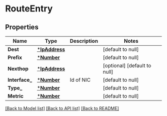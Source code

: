 # RouteEntry

## Properties
Name | Type | Description | Notes
------------ | ------------- | ------------- | -------------
**Dest** | [***IpAddress**](IPAddress.md) |  | [default to null]
**Prefix** | [***Number**](Number.md) |  | [default to null]
**Nexthop** | [***IpAddress**](IPAddress.md) |  | [optional] [default to null]
**Interface_** | [***Number**](Number.md) | Id of NIC | [default to null]
**Type_** | [***Number**](Number.md) |  | [default to null]
**Metric** | [***Number**](Number.md) |  | [default to null]

[[Back to Model list]](../README.md#documentation-for-models) [[Back to API list]](../README.md#documentation-for-api-endpoints) [[Back to README]](../README.md)


